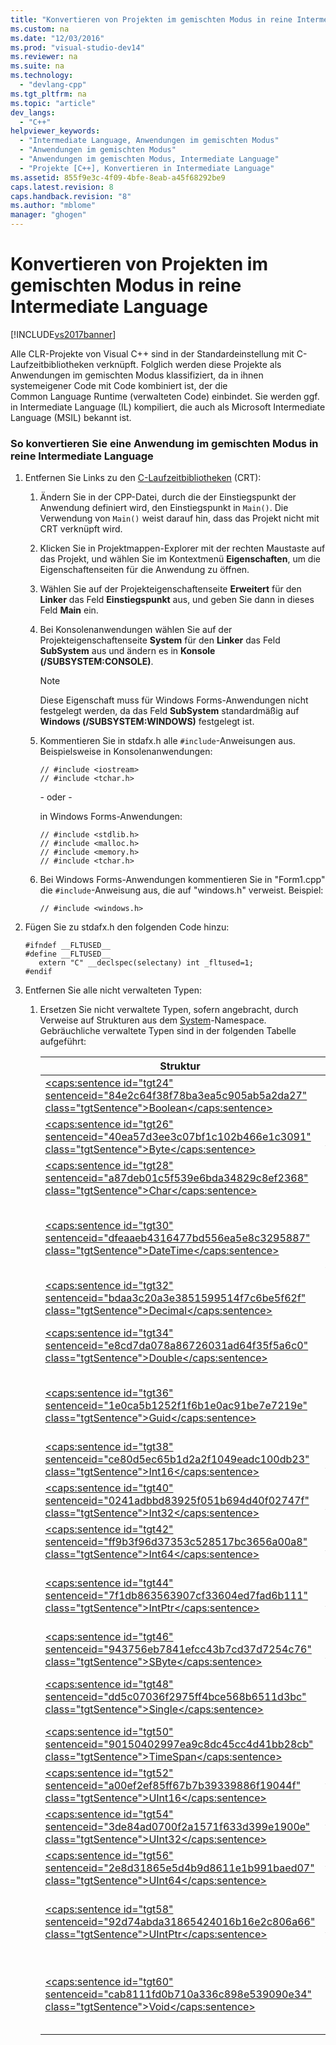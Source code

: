 ```yaml
---
title: "Konvertieren von Projekten im gemischten Modus in reine Intermediate Language"
ms.custom: na
ms.date: "12/03/2016"
ms.prod: "visual-studio-dev14"
ms.reviewer: na
ms.suite: na
ms.technology: 
  - "devlang-cpp"
ms.tgt_pltfrm: na
ms.topic: "article"
dev_langs: 
  - "C++"
helpviewer_keywords: 
  - "Intermediate Language, Anwendungen im gemischten Modus"
  - "Anwendungen im gemischten Modus"
  - "Anwendungen im gemischten Modus, Intermediate Language"
  - "Projekte [C++], Konvertieren in Intermediate Language"
ms.assetid: 855f9e3c-4f09-4bfe-8eab-a45f68292be9
caps.latest.revision: 8
caps.handback.revision: "8"
ms.author: "mblome"
manager: "ghogen"
---
```

# Konvertieren von Projekten im gemischten Modus in reine Intermediate Language
[!INCLUDE[vs2017banner](../assembler/inline/includes/vs2017banner.md)]

Alle CLR\-Projekte von Visual C\+\+ sind in der Standardeinstellung mit C\-Laufzeitbibliotheken verknüpft.  Folglich werden diese Projekte als Anwendungen im gemischten Modus klassifiziert, da in ihnen systemeigener Code mit Code kombiniert ist, der die Common Language Runtime \(verwalteten Code\) einbindet.  Sie werden ggf. in Intermediate Language \(IL\) kompiliert, die auch als Microsoft Intermediate Language \(MSIL\) bekannt ist.  
  
### So konvertieren Sie eine Anwendung im gemischten Modus in reine Intermediate Language  
  
1.  Entfernen Sie Links zu den [C\-Laufzeitbibliotheken](../c-runtime-library/crt-library-features.md) \(CRT\):  
  
    1.  Ändern Sie in der CPP\-Datei, durch die der Einstiegspunkt der Anwendung definiert wird, den Einstiegspunkt in `Main()`.  Die Verwendung von `Main()` weist darauf hin, dass das Projekt nicht mit CRT verknüpft wird.  
  
    2.  Klicken Sie in Projektmappen\-Explorer mit der rechten Maustaste auf das Projekt, und wählen Sie im Kontextmenü **Eigenschaften**, um die Eigenschaftenseiten für die Anwendung zu öffnen.  
  
    3.  Wählen Sie auf der Projekteigenschaftenseite **Erweitert** für den **Linker** das Feld **Einstiegspunkt** aus, und geben Sie dann in dieses Feld **Main** ein.  
  
    4.  Bei Konsolenanwendungen wählen Sie auf der Projekteigenschaftenseite **System** für den **Linker** das Feld **SubSystem** aus und ändern es in **Konsole \(\/SUBSYSTEM:CONSOLE\)**.  
  
        > [!NOTE]
        >  Diese Eigenschaft muss für Windows Forms\-Anwendungen nicht festgelegt werden, da das Feld **SubSystem** standardmäßig auf **Windows \(\/SUBSYSTEM:WINDOWS\)** festgelegt ist.  
  
    5.  Kommentieren Sie in stdafx.h alle `#include`\-Anweisungen aus.  Beispielsweise in Konsolenanwendungen:  
  
        ```  
        // #include <iostream>  
        // #include <tchar.h>  
        ```  
  
         \- oder \-  
  
         in Windows Forms\-Anwendungen:  
  
        ```  
        // #include <stdlib.h>  
        // #include <malloc.h>  
        // #include <memory.h>  
        // #include <tchar.h>  
        ```  
  
    6.  Bei Windows Forms\-Anwendungen kommentieren Sie in "Form1.cpp" die `#include`\-Anweisung aus, die auf "windows.h" verweist.  Beispiel:  
  
        ```  
        // #include <windows.h>  
        ```  
  
2.  Fügen Sie zu stdafx.h den folgenden Code hinzu:  
  
    ```  
    #ifndef __FLTUSED__  
    #define __FLTUSED__  
       extern "C" __declspec(selectany) int _fltused=1;  
    #endif  
    ```  
  
3.  Entfernen Sie alle nicht verwalteten Typen:  
  
    1.  Ersetzen Sie nicht verwaltete Typen, sofern angebracht, durch Verweise auf Strukturen aus dem [System](https://msdn.microsoft.com/en-us/library/system.appdomainmanager.appdomainmanager.aspx)\-Namespace.  Gebräuchliche verwaltete Typen sind in der folgenden Tabelle aufgeführt:  
  
        |Struktur|**Beschreibung**|  
        |--------------|----------------------|  
        |[\<caps:sentence id\="tgt24" sentenceid\="84e2c64f38f78ba3ea5c905ab5a2da27" class\="tgtSentence"\>Boolean\<\/caps:sentence\>](https://msdn.microsoft.com/en-us/library/system.boolean\(v=vs.140\).aspx)|Stellt einen booleschen Wert dar.|  
        |[\<caps:sentence id\="tgt26" sentenceid\="40ea57d3ee3c07bf1c102b466e1c3091" class\="tgtSentence"\>Byte\<\/caps:sentence\>](https://msdn.microsoft.com/en-us/library/system.byte\(v=vs.140\).aspx)|Stellt eine 8\-Bit\-Ganzzahl ohne Vorzeichen dar.|  
        |[\<caps:sentence id\="tgt28" sentenceid\="a87deb01c5f539e6bda34829c8ef2368" class\="tgtSentence"\>Char\<\/caps:sentence\>](https://msdn.microsoft.com/en-us/library/system.char\(v=vs.140\).aspx)|Stellt ein Unicode\-Zeichen dar.|  
        |[\<caps:sentence id\="tgt30" sentenceid\="dfeaaeb4316477bd556ea5e8c3295887" class\="tgtSentence"\>DateTime\<\/caps:sentence\>](https://msdn.microsoft.com/en-us/library/system.datetime.datetime.aspx)|Stellt einen Zeitpunkt dar, der normalerweise durch Datum und Uhrzeit dargestellt wird.|  
        |[\<caps:sentence id\="tgt32" sentenceid\="bdaa3c20a3e3851599514f7c6be5f62f" class\="tgtSentence"\>Decimal\<\/caps:sentence\>](https://msdn.microsoft.com/en-us/library/system.decimal\(v=vs.140\).aspx)|Stellt eine Dezimalzahl dar.|  
        |[\<caps:sentence id\="tgt34" sentenceid\="e8cd7da078a86726031ad64f35f5a6c0" class\="tgtSentence"\>Double\<\/caps:sentence\>](https://msdn.microsoft.com/en-us/library/system.double\(v=vs.140\).aspx)|Stellt eine Gleitkommazahl mit doppelter Genauigkeit dar.|  
        |[\<caps:sentence id\="tgt36" sentenceid\="1e0ca5b1252f1f6b1e0ac91be7e7219e" class\="tgtSentence"\>Guid\<\/caps:sentence\>](https://msdn.microsoft.com/en-us/library/system.guid\(v=vs.140\).aspx)|Stellt eine GUID dar \(Globally Unique Identifier, globaler eindeutiger Bezeichner\).|  
        |[\<caps:sentence id\="tgt38" sentenceid\="ce80d5ec65b1d2a2f1049eadc100db23" class\="tgtSentence"\>Int16\<\/caps:sentence\>](https://msdn.microsoft.com/en-us/library/system.int16\(v=vs.140\).aspx)|Stellt eine 16\-Bit\-Ganzzahl mit Vorzeichen dar.|  
        |[\<caps:sentence id\="tgt40" sentenceid\="0241adbbd83925f051b694d40f02747f" class\="tgtSentence"\>Int32\<\/caps:sentence\>](https://msdn.microsoft.com/en-us/library/system.int32\(v=vs.140\).aspx)|Stellt eine 32\-Bit\-Ganzzahl mit Vorzeichen dar.|  
        |[\<caps:sentence id\="tgt42" sentenceid\="ff9b3f96d37353c528517bc3656a00a8" class\="tgtSentence"\>Int64\<\/caps:sentence\>](https://msdn.microsoft.com/en-us/library/system.int64\(v=vs.140\).aspx)|Stellt eine 64\-Bit\-Ganzzahl mit Vorzeichen dar.|  
        |[\<caps:sentence id\="tgt44" sentenceid\="7f1db863563907cf33604ed7fad6b111" class\="tgtSentence"\>IntPtr\<\/caps:sentence\>](https://msdn.microsoft.com/en-us/library/system.intptr\(v=vs.140\).aspx)|Ein plattformabhängiger Typ zur Darstellung von Zeigern und Handles.|  
        |[\<caps:sentence id\="tgt46" sentenceid\="943756eb7841efcc43b7cd37d7254c76" class\="tgtSentence"\>SByte\<\/caps:sentence\>](https://msdn.microsoft.com/en-us/library/system.byte.aspx)|Stellt eine ganze 8\-Bit\-Zahl mit Vorzeichen dar.|  
        |[\<caps:sentence id\="tgt48" sentenceid\="dd5c07036f2975ff4bce568b6511d3bc" class\="tgtSentence"\>Single\<\/caps:sentence\>](https://msdn.microsoft.com/en-us/library/system.single.aspx)|Stellt eine Gleitkommazahl mit einfacher Genauigkeit dar.|  
        |[\<caps:sentence id\="tgt50" sentenceid\="90150402997ea9c8dc45cc4d41bb28cb" class\="tgtSentence"\>TimeSpan\<\/caps:sentence\>](https://msdn.microsoft.com/en-us/library/system.timespan\(v=vs.140\).aspx)|Stellt ein Zeitintervall dar.|  
        |[\<caps:sentence id\="tgt52" sentenceid\="a00ef2ef85ff67b7b39339886f19044f" class\="tgtSentence"\>UInt16\<\/caps:sentence\>](https://msdn.microsoft.com/en-us/library/system.uint16\(v=vs.140\).aspx)|Stellt eine vorzeichenlose 16\-Bit\-Ganzzahl dar.|  
        |[\<caps:sentence id\="tgt54" sentenceid\="3de84ad0700f2a1571f633d399e1900e" class\="tgtSentence"\>UInt32\<\/caps:sentence\>](https://msdn.microsoft.com/en-us/library/system.uint32\(v=vs.140\).aspx)|Stellt eine vorzeichenlose 32\-Bit\-Ganzzahl dar.|  
        |[\<caps:sentence id\="tgt56" sentenceid\="2e8d31865e5d4b9d8611e1b991baed07" class\="tgtSentence"\>UInt64\<\/caps:sentence\>](https://msdn.microsoft.com/en-us/library/system.uint64\(v=vs.140\).aspx)|Stellt eine vorzeichenlose 64\-Bit\-Ganzzahl dar.|  
        |[\<caps:sentence id\="tgt58" sentenceid\="92d74abda31865424016b16e2c806a66" class\="tgtSentence"\>UIntPtr\<\/caps:sentence\>](https://msdn.microsoft.com/en-us/library/system.uintptr\(v=vs.140\).aspx)|Ein plattformabhängiger Typ zur Darstellung von Zeigern und Handles.|  
        |[\<caps:sentence id\="tgt60" sentenceid\="cab8111fd0b710a336c898e539090e34" class\="tgtSentence"\>Void\<\/caps:sentence\>](https://msdn.microsoft.com/en-us/library/system.void\(v=vs.140\).aspx)|Zeigt eine Methode an, die keinen Wert zurückgibt, d. h. eine Methode mit dem Rückgabetyp "void".|